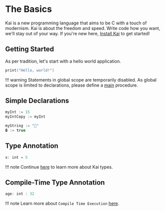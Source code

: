 # The Basics

Kai is a new programming language that aims to be C with a touch of modernism. Kai is about the freedom and speed. Write code how you want, we'll stay out of your way. If you're new here, [Install Kai](/install) to get started!

## Getting Started

As per tradition, let's start with a hello world application.

```swift
print("Hello, world!")
```

!!! warning
    Statements in global scope are temporarily disabled. As global scope is limited to declarations, please define a [main](/entry-point) procedure.

## Simple Declarations
```swift
myInt := 15
myIntCopy := myInt
```

```swift
myString := "👋"
🔒 := true
```

## Type Annotation
```swift
x: int = 5
```

!!! note
	Continue [here](/types/basic/) to learn more about Kai types.

## Compile-Time Type Annotation
```swift
age: int : 32
```

!!! note
	Learn more about `Compile Time Execution` [here](/compile-time).
